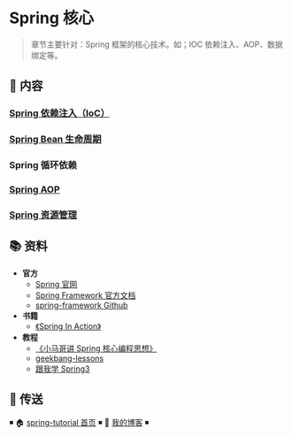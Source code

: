 # Spring 核心

> 章节主要针对：Spring 框架的核心技术。如；IOC 依赖注入、AOP、数据绑定等。

## 📖 内容

### [Spring 依赖注入（IoC）](Spring依赖注入.md)

### [Spring Bean 生命周期](Spring生命周期.md)

### Spring 循环依赖

### [Spring AOP](spring-aop.md)

### [Spring 资源管理](Spring资源管理.md)

## 📚 资料

- **官方**
  - [Spring 官网](https://spring.io/)
  - [Spring Framework 官方文档](https://docs.spring.io/spring-framework/docs/current/spring-framework-reference/index.html)
  - [spring-framework Github](https://github.com/spring-projects/spring-framework)
- **书籍**
  - [《Spring In Action》](https://item.jd.com/12622829.html)
- **教程**
  - [《小马哥讲 Spring 核心编程思想》](https://time.geekbang.org/course/intro/265)
  - [geekbang-lessons](https://github.com/geektime-geekbang/geekbang-lessons)
  - [跟我学 Spring3](http://jinnianshilongnian.iteye.com/blog/1482071)

## 🚪 传送

◾ 🏠 [spring-tutorial 首页](https://dunwu.github.io/spring-tutorial/) ◾ 🎯 [我的博客](https://github.com/dunwu/blog) ◾
